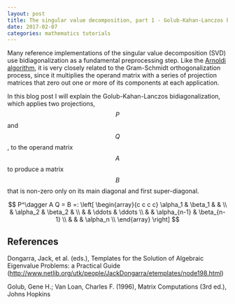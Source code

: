 ```yaml
---
layout: post
title: The singular value decomposition, part 1 - Golub-Kahan-Lanczos bidiagonalization
date: 2017-02-07
categories: mathematics tutorials
---
```


Many reference implementations of the singular value decomposition (SVD) use bidiagonalization as a fundamental preprocessing step. Like the [Arnoldi algorithm](https://ocramz.github.io/mathematics/tutorials/2016/11/09/arnoldi-alt.html), it is very closely related to the Gram-Schmidt orthogonalization process, since it multiplies the operand matrix with a series of projection matrices that zero out one or more of its components at each application.

In this blog post I will explain the Golub-Kahan-Lanczos bidiagonalization, which applies two projections, $$P$$ and $$Q$$, to the operand matrix $$A$$ to produce a matrix $$B$$ that is non-zero only on its main diagonal and first super-diagonal.

$$
P^\dagger A Q = B =: \left[
\begin{array}{c c c c}
 \alpha_1 & \beta_1  & & \\
          & \alpha_2 & \beta_2 & \\
	  & & \ddots & \ddots \\
	  & & \alpha_{n-1} & \beta_{n-1} \\
          & & & \alpha_n \\
\end{array}
\right]
$$



## References

Dongarra, Jack, et al. (eds.), Templates for the Solution of Algebraic Eigenvalue Problems: a Practical Guide (http://www.netlib.org/utk/people/JackDongarra/etemplates/node198.html)

Golub, Gene H.; Van Loan, Charles F. (1996), Matrix Computations (3rd ed.), Johns Hopkins

